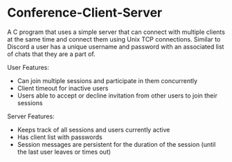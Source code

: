 # Conference-Client-Server

A C program that uses a simple server that can connect with multiple clients at the same time and connect them using Unix TCP connections. Similar to Discord
a user has a unique username and password with an associated list of chats that they are a part of. 

User Features:

- Can join multiple sessions and participate in them concurrently 
- Client timeout for inactive users
- Users able to accept or decline invitation from other users to join their sessions


Server Features:

- Keeps track of all sessions and users currently active
- Has client list with passwords 
- Session messages are persistent for the duration of the session (until the last user leaves or times out)
